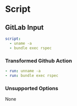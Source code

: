 # Script

## GitLab Input

```yaml
script:
  - uname -a
  - bundle exec rspec
```

### Transformed Github Action

```yaml
- run: unname -a
- run: bundle exec rspec
```

### Unsupported Options

None

